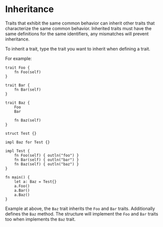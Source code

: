 # Inheritance

Traits that exhibit the same common behavior can inherit other traits that characterize the same common behavior. Inherited traits must have the same definitions for the same identifiers, any mismatches will prevent inheritance.

To inherit a trait, type the trait you want to inherit when defining a trait.

For example:
```jule
trait Foo {
    fn Foo(self)
}

trait Bar {
    fn Bar(self)
}

trait Baz {
    Foo
    Bar

    fn Baz(self)
}

struct Test {}

impl Baz for Test {}

impl Test {
    fn Foo(self) { outln("foo") }
    fn Bar(self) { outln("bar") }
    fn Baz(self) { outln("baz") }
}

fn main() {
    let a: Baz = Test{}
    a.Foo()
    a.Bar()
    a.Baz()
}
```
Example at above, the `Baz` trait inherits the `Foo` and `Bar` traits. Additionally defines the `Baz` method. The structure will implement the `Foo` and `Bar` traits too when implements the `Baz` trait.